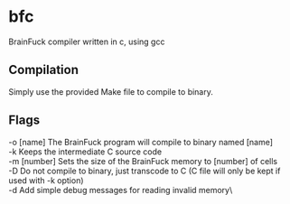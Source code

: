 # bfc
BrainFuck compiler written in c, using gcc
## Compilation
Simply use the provided Make file to compile to binary.

## Flags
-o [name] The BrainFuck program will compile to binary named [name]\
-k Keeps the intermediate C source code\
-m [number] Sets the size of the BrainFuck memory to [number] of cells\
-D Do not compile to binary, just transcode to C (C file will only be kept if used with -k option)\
-d Add simple debug messages for reading invalid memory\
